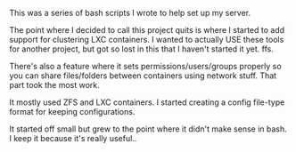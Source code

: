 This was a series of bash scripts I wrote to help set up my server.

The point where I decided to call this project quits is where I started to add support for clustering LXC containers. I wanted to actually USE these tools for another project, but got so lost in this that I haven't started it yet. ffs.

There's also a feature where it sets permissions/users/groups properly so you can share files/folders between containers using network stuff. That part took the most work.

It mostly used ZFS and LXC containers. I started creating a config file-type format for keeping configurations.

It started off small but grew to the point where it didn't make sense in bash. I keep it because it's really useful..

